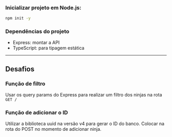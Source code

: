 ### Inicializar projeto em Node.js:

```bash
npm init -y
```

### Dependências do projeto

- Express: montar a API
- TypeScript: para tipagem estática

---

## Desafios

### Função de filtro

Usar os query params do Express para realizar um filtro dos ninjas na rota `GET /`

### Função de adicionar o ID

Utilizar a biblioteca uuid na versão v4 para gerar o ID do banco. Colocar na rota do POST no momento de adicionar ninja.
